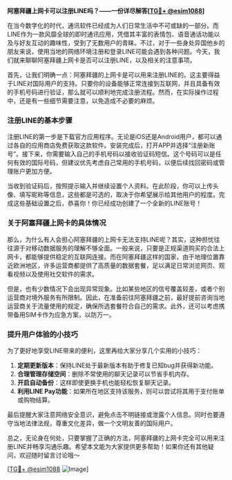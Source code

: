 **阿塞拜疆上网卡可以注册LINE吗？——一份详尽解答[[TG💪+ @esim1088](https://t.me/s/esim1088)]**

在当今数字化的时代，通讯软件已经成为人们日常生活中不可或缺的一部分。而LINE作为一款风靡全球的即时通讯应用，凭借其丰富的表情包、语音通话功能以及与好友互动的趣味性，受到了无数用户的青睐。不过，对于一些身处异国他乡的朋友来说，使用当地的网络环境注册和登录LINE可能会遇到各种问题。今天，我们就来聊聊阿塞拜疆上网卡是否可以注册LINE，以及相关的注意事项。

首先，让我们明确一点：阿塞拜疆的上网卡是可以用来注册LINE的。这主要得益于LINE对国际用户的支持。只要你的设备能够正常连接到互联网，并且具备有效的手机号码进行验证，那么就可以顺利地完成注册流程。然而，在实际操作过程中，还是有一些细节需要注意，以免造成不必要的麻烦。

### 注册LINE的基本步骤

注册LINE的第一步是下载官方应用程序。无论是iOS还是Android用户，都可以通过各自的应用商店免费获取这款软件。安装完成后，打开APP并选择“注册新账号”。接下来，你需要输入自己的手机号码以接收验证码短信。这个号码可以是任何有效的国际号码，但建议优先考虑自己常用的手机号码，以便后续找回密码或管理账户更加方便。

当收到验证码后，按照提示输入并继续设置个人资料。在此阶段，你可以上传头像、填写昵称等信息，这些都是可选的，取决于你希望展示给其他用户的程度。完成这些基础设置之后，恭喜你！你已经成功创建了一个全新的LINE账号！

### 关于阿塞拜疆上网卡的具体情况

那么，为什么有人会担心阿塞拜疆的上网卡无法支持LINE呢？其实，这种担忧往往源于对移动数据服务的理解不够全面。一般来说，只要是正规渠道购买的合法上网卡，都能够提供稳定的互联网连接。而在阿塞拜疆这样的国家，由于地理位置靠近欧洲地区，许多运营商都提供了高质量的数据套餐，足以满足日常浏览网页、观看视频以及使用社交软件的需求。

但是，也有少数情况下会出现异常现象。比如某些地区的信号覆盖较差，或者个别运营商对境外服务有所限制。因此，在准备前往阿塞拜疆之前，最好提前咨询当地运营商关于流量使用的规定，确保所选套餐符合自己的需求。此外，还可以考虑携带备用SIM卡作为应急方案，以防万一。

### 提升用户体验的小技巧

为了更好地享受LINE带来的便利，这里再给大家分享几个实用的小技巧：

1. **定期更新版本**：保持LINE处于最新版本有助于修复已知bug并获得新功能。
2. **合理管理存储空间**：删除不常使用的聊天记录可以节省手机内存。
3. **开启自动备份**：这样即使更换手机也能轻松恢复聊天记录。
4. **利用LINE Pay功能**：如果所在地区支持该服务，则可以尝试将其用于支付账单或购物结算。

最后提醒大家注意网络安全意识，避免点击不明链接或泄露个人信息。同时也要遵守当地法律法规，尊重文化差异，做一个文明友善的国际用户。

总之，无论身在何处，只要掌握了正确的方法，阿塞拜疆的上网卡完全可以用来注册LINE并畅享沟通乐趣。希望本文能为大家提供更多帮助！如果你还有其他疑问，欢迎随时留言讨论哦～

[[TG💪+ @esim1088](https://t.me/s/esim1088) ![Image](https://i.postimg.cc/4NQfJmqS/Snipaste-2025-05-13-00-14-12.png)]